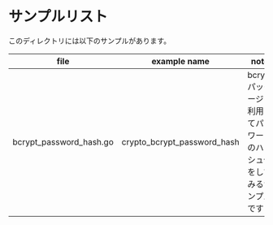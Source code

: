 # サンプルリスト

このディレクトリには以下のサンプルがあります。

|file|example name|note|
|----|------------|----|
|bcrypt\_password\_hash.go|crypto_bcrypt_password_hash|bcrypt パッケージを利用してパスワードのハッシュ化をしてみるサンプルです|
